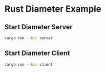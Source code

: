# Rust Diameter Example

## Start Diameter Server
```bash
cargo run --bin server
 ```

## Start Diameter Client
```bash
cargo run --bin client
 ```